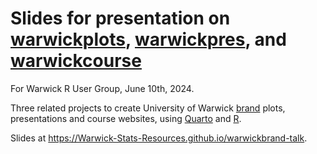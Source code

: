 # Slides for presentation on [warwickplots](https://github.com/Warwick-Stats-Resources/warwickplots), [warwickpres](https://github.com/Warwick-Stats-Resources/warwickpres), and [warwickcourse](https://github.com/Warwick-Stats-Resources/warwickcourse)

For Warwick R User Group, June 10th, 2024.

Three related projects to create University of Warwick [brand](https://warwick.ac.uk/about/brand/) plots, presentations and course websites, using [Quarto](https://quarto.org) and [R](https://cran.r-project.org).

Slides at <https://Warwick-Stats-Resources.github.io/warwickbrand-talk>.
